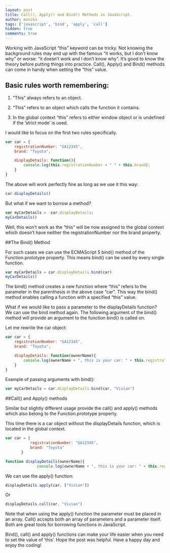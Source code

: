 ```yaml
---
layout: post
title: Call(), Apply() and Bind() Methods in JavaScript.
author: monika
tags: ['javascript', 'bind', 'apply', 'call']
hidden: true
comments: true
---
```


Working with JavaScript “this” keyword can be tricky. Not knowing the background rules may end up with the famous “it works, but I don’t know why” or worse: “it doesn’t work and I don’t know why”. It’s good to know the theory before putting things into practice. Call(), Apply() and Bind() methods can come in handy when setting the “this” value.


## Basic rules worth remembering:

1. “This” always refers to an object.

2. “This” refers to an object which calls the function it contains.

3. In the global context “this” refers to either window object or is undefined if the ‘strict mode’ is used.


I would like to focus on the first two rules specifically.

```javascript
var car = { 
    registrationNumber: "GA12345",
    brand: "Toyota",

    displayDetails: function(){
        console.log(this.registrationNumber + " " + this.brand);
    }
}
```

The above will work perfectly fine as long as we use it this way:

```javascript
car.displayDetails()
```

But what if we want to borrow a method?

```javascript
var myCarDetails =  car.displayDetails;
myCarDetails()
```

Well, this won’t work as the “this” will be now assigned to the global context which doesn’t have neither the registrationNumber nor the brand property. 

##The Bind() Method

For such cases we can use the ECMAScript 5 bind() method of the Function.prototype property. This means bind() can be used by every single function. 

```javascript
var myCarDetails = car.displayDetails.bind(car)
myCarDetails()
```

The bind() method creates a new function where “this” refers to the parameter in the parenthesis in the above case “car”. This way the bind() method enables calling a function with a specified “this” value.

What if we would like to pass a parameter to the displayDetails function? We can use the bind method again. The following argument of the bind() method will provide an argument to the function bind() is called on. 

Let me rewrite the car object:

```javascript
var car = { 
    registrationNumber: "GA12345",
    brand: "Toyota",

    displayDetails: function(ownerName){
        console.log(ownerName + ", this is your car: " + this.registrationNumber + " " + this.brand);
    }
}
```

Example of passing arguments with bind():

```javascript
var myCarDetails = car.displayDetails.bind(car, "Vivian")
```


##Call() and Apply() methods

Similar but slightly different usage provide the call() and apply() methods which also belong to the Function.prototype property. 

This time there is a car object without the displayDetails function, which is located in the global context.

 ```javascript
 var car = { 
            registrationNumber: "GA12345",
            brand: "Toyota"
        }

function displayDetails(ownerName){
               console.log(ownerName + ", this is your car: " + this.registrationNumber + " " + this.brand);
```

We can use the apply() function:

```javascript
displayDetails.apply(car, ["Vivian"])
```

Or

```javascript
displayDetails.call(car, "Vivian")
```

Note that when using the apply() function the parameter must be placed in an array. Call() accepts both an array of parameters and a parameter itself. Both are great tools for borrowing functions in JavaScript. 

Bind(), call() and apply() functions can make your life easier when you need to set the value of ‘this’. 
Hope the post was helpful. Have a happy day and enjoy the coding!









